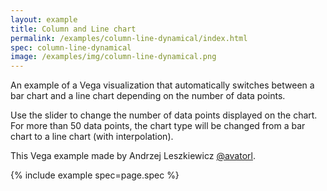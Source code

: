 ```yaml
---
layout: example
title: Column and Line chart
permalink: /examples/column-line-dynamical/index.html
spec: column-line-dynamical
image: /examples/img/column-line-dynamical.png
---
```


An example of a Vega visualization that automatically switches between a bar chart and a line chart depending on the number of data points.

Use the slider to change the number of data points displayed on the chart. For more than 50 data points, the chart type will be changed from a bar chart to a line chart (with interpolation).

This Vega example made by Andrzej Leszkiewicz [@avatorl](https://github.com/avatorl).

{% include example spec=page.spec %}

